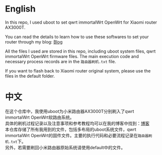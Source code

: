 # English
In this repo, I used uboot to set qwrt immortalWrt OpenWrt for Xiaomi router AX3000T.  

You can read the details to learn how to use these softwares to set your router through my blog: [Blog](https://littleolaf.github.io/posts/learn/%E8%B7%AF%E7%94%B1%E5%99%A8%E5%88%B7%E6%9C%BA%E8%AE%B0%E5%BD%95/)  

All the files I used are stored in this repo, including uboot system files, qwrt immortalWrt OpenWrt firmware files. The main execution code and necessary process records are in the `路由器刷机.txt` file.  

If you want to flash back to Xiaomi router original system, please use the files in the default folder.

# 中文
在这个仓库中，我使用uboot为小米路由器AX3000T分别刷入了qwrt immortalWrt OpenWrt软路由系统。  
具体的刷机过程记录以及注意事项和参考教程均可以在我的博客中找到：[博客](https://littleolaf.github.io/posts/learn/%E8%B7%AF%E7%94%B1%E5%99%A8%E5%88%B7%E6%9C%BA%E8%AE%B0%E5%BD%95/)  
本仓库存储了所有我用到的文件，包括多布局的uboot系统文件，qwrt immortalWrt OpenWrt的固件文件。主要的执行代码和必要流程记录在`路由器刷机.txt`下。  
另外，若需要刷回小米路由器原始系统请使用default中的文件。